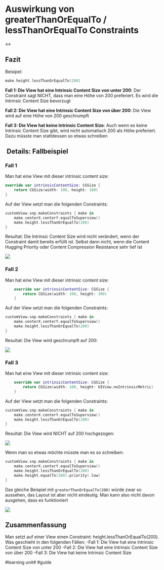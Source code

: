 # Auswirkung von greaterThanOrEqualTo / lessThanOrEqualTo Constraints
↔️

## Fazit

Beisipel: 

```swift
make.height.lessThanOrEqualTo(200)
```

**Fall 1: Die View hat eine Intrinsic Content Size von unter 200**: Der Constraint sagt NICHT, dass man eine Höhe von 200 preferiert. Es wird die Intrinsic Content Size bevorzugt

**Fall 2: Die View hat eine Intrinsic Content Size von über 200**: Die View wird auf eine Höhe von 200 geschrumpft

**Fall 3: Die View hat keine Intrinsic Content Size**: Auch wenn es keine Intrinsic Content Size gibt, wird nicht automatisch 200 als Höhe preferiert. Dazu müsste man stattdessen so etwas schreiben

##  Details: Fallbeispiel


### Fall 1

Man hat eine View mit dieser intrinsic content size:

```swift
override var intrinsicContentSize: CGSize {
    return CGSize(width: 100, height: 100)
}
```

Auf der View setzt man die folgenden Constraints:

```swift
customView.snp.makeConstraints { make in
    make.centerX.centerY.equalToSuperview()
    make.height.lessThanOrEqualTo(200)
}
```

Resultat:  Die Intrinsic Content Size wird nicht verändert, wenn der Constraint damit bereits erfüllt ist. Selbst dann nicht, wenn die Content Hugging Priority oder Content Compression Resistance sehr tief ist

![][image-1]

### Fall 2

Man hat eine View mit dieser intrinsic content size:

```swift
    override var intrinsicContentSize: CGSize {
        return CGSize(width: 100, height: 300)
    }
```

Auf der View setzt man die folgenden Constraints:

```swift
customView.snp.makeConstraints { make in
    make.centerX.centerY.equalToSuperview()
    make.height.lessThanOrEqualTo(200)
}
```

Resultat: Die View wird geschrumpft auf 200:

![][image-2]

### Fall 3

Man hat eine View mit dieser intrinsic content size:

```swift
    override var intrinsicContentSize: CGSize {
        return CGSize(width: 100, height: UIView.noIntrinsicMetric)
    }
```

Auf der View setzt man die folgenden Constraints:

```swift
customView.snp.makeConstraints { make in
    make.centerX.centerY.equalToSuperview()
    make.height.lessThanOrEqualTo(200)
}
```

Resultat: Die View wird NICHT auf 200 hochgezogen:

![][image-3]

Wenn man so etwas möchte müsste man es so schreiben:

```swift
customView.snp.makeConstraints { make in
    make.centerX.centerY.equalToSuperview()
    make.height.lessThanOrEqualTo(200)
    make.height.equalTo(200).priority(.low)
}
```


Das gleiche Beispiel mit `greaterThanOrEqualTo(200)` würde zwar so aussehen, das Layout ist aber nicht eindeutig. Man kann also nicht davon ausgehen, dass es funktioniert

![][image-4]

## Zusammenfassung
Man setzt auf einer View einen Constraint: height.lessThanOrEqualTo(200). Was geschieht in den folgenden Fällen:
-Fall 1: Die View hat eine Intrinsic Content Size von unter 200
-Fall 2: Die View hat eine Intrinsic Content Size von über 200
-Fall 3: Die View hat keine Intrinsic Content Size

[image-1]:	assets/simulator_screenshot_8BE7C333-98A3-4756-8431-0B8495308868.png
[image-2]:	assets/simulator_screenshot_A965F4FA-F34E-43F3-A600-62B26CE83F2E.png
[image-3]:	assets/simulator_screenshot_265862E0-7C3B-4406-AA8A-D2FFDBA04D25.png
[image-4]:	assets/simulator_screenshot_14C55876-9063-4FE2-A0B7-195938ECAF53.png

#learning unit# #guide